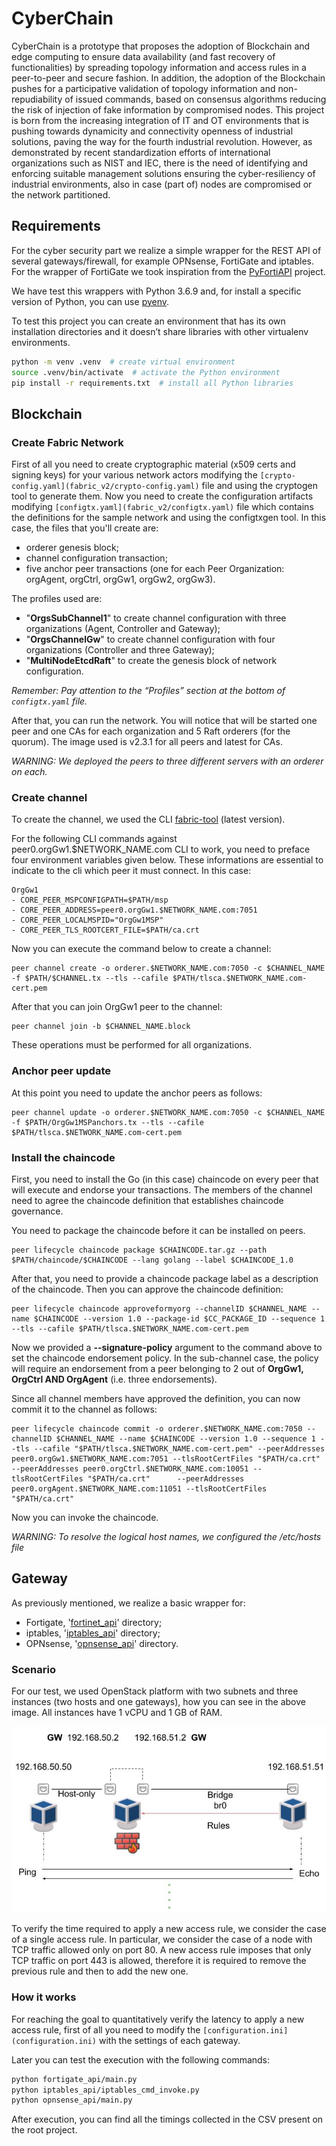 # CyberChain

CyberChain is a prototype that proposes the adoption of Blockchain and edge computing
to ensure data availability (and fast recovery of functionalities) by spreading topology
information and access rules in a peer-to-peer and secure fashion. In addition, the adoption
of the Blockchain pushes for a participative validation of topology information and
non-repudiability of issued commands, based on consensus algorithms reducing the
risk of injection of fake information by compromised nodes.
This project is born from the increasing integration of IT and OT environments that
is pushing towards dynamicity and connectivity openness of industrial solutions, paving
the way for the fourth industrial revolution. However, as demonstrated by recent standardization
efforts of international organizations such as NIST and IEC, there is the need of identifying
and enforcing suitable management solutions ensuring the cyber-resiliency of industrial
environments, also in case (part of) nodes are compromised or the network partitioned.

## Requirements

For the cyber security part we realize a simple wrapper for the REST API of several
gateways/firewall, for example OPNsense, FortiGate and iptables.
For the wrapper of FortiGate we took inspiration from the [PyFortiAPI](https://www.github.com/jsimpso/pyfortiapi)
project.

We have test this wrappers with Python 3.6.9 and, for install a specific version of Python,
you can use [pyenv](https://github.com/pyenv/pyenv).

To test this project you can create an environment that has its own installation
directories and it doesn’t share libraries with other virtualenv environments.

```bash
python -m venv .venv  # create virtual environment
source .venv/bin/activate  # activate the Python environment
pip install -r requirements.txt  # install all Python libraries
```

## Blockchain

### Create Fabric Network

First of all you need to create cryptographic material (x509 certs and signing keys)
for your various network actors modifying the `[crypto-config.yaml](fabric_v2/crypto-config.yaml)`
file and using the cryptogen tool to generate them.
Now you need to create the configuration artifacts modifying `[configtx.yaml](fabric_v2/configtx.yaml)`
file which contains the definitions for the sample network and using the configtxgen tool.
In this case, the files that you'll create are:

* orderer genesis block;
* channel configuration transaction;
* five anchor peer transactions (one for each Peer Organization: orgAgent, orgCtrl, orgGw1, orgGw2, orgGw3).

The profiles used are:

* "**OrgsSubChannel1**" to create channel configuration with three organizations (Agent, Controller and Gateway);
* "**OrgsChannelGw**" to create channel configuration with four organizations (Controller and three Gateway);
* "**MultiNodeEtcdRaft**" to create the genesis block of network configuration.

*Remember: Pay attention to the “Profiles” section at the bottom of `configtx.yaml` file.*

After that, you can run the network. You will notice that will be started one peer and
one CAs for each organization and 5 Raft orderers (for the quorum). The image used is
v2.3.1 for all peers and latest for CAs.

*WARNING: We deployed the peers to three different servers with an orderer on each.*

### Create channel

To create the channel, we used the CLI [fabric-tool](https://github.com/hyperledger/fabric-cli)
(latest version).

For the following CLI commands against peer0.orgGw1.$NETWORK_NAME.com CLI to work,
you need to preface four environment variables given below. These informations are
essential to indicate to the cli which peer it must connect. In this case:

```
OrgGw1
- CORE_PEER_MSPCONFIGPATH=$PATH/msp
- CORE_PEER_ADDRESS=peer0.orgGw1.$NETWORK_NAME.com:7051
- CORE_PEER_LOCALMSPID="OrgGw1MSP"
- CORE_PEER_TLS_ROOTCERT_FILE=$PATH/ca.crt
```

Now you can execute the command below to create a channel:

```
peer channel create -o orderer.$NETWORK_NAME.com:7050 -c $CHANNEL_NAME -f $PATH/$CHANNEL.tx --tls --cafile $PATH/tlsca.$NETWORK_NAME.com-cert.pem
```

After that you can join OrgGw1 peer to the channel:

```
peer channel join -b $CHANNEL_NAME.block
```

These operations must be performed for all organizations.

### Anchor peer update

At this point you need to update the anchor peers as follows:

```
peer channel update -o orderer.$NETWORK_NAME.com:7050 -c $CHANNEL_NAME -f $PATH/OrgGw1MSPanchors.tx --tls --cafile $PATH/tlsca.$NETWORK_NAME.com-cert.pem
```

### Install the chaincode

First, you need to install the Go (in this case) chaincode on every peer that will
execute and endorse your transactions.
The members of the channel need to agree the chaincode definition that establishes
chaincode governance.

You need to package the chaincode before it can be installed on peers.

```
peer lifecycle chaincode package $CHAINCODE.tar.gz --path $PATH/chaincode/$CHAINCODE --lang golang --label $CHAINCODE_1.0
```

After that, you need to provide a chaincode package label as a description of the
chaincode. Then you can approve the chaincode definition:

```
peer lifecycle chaincode approveformyorg --channelID $CHANNEL_NAME --name $CHAINCODE --version 1.0 --package-id $CC_PACKAGE_ID --sequence 1 --tls --cafile $PATH/tlsca.$NETWORK_NAME.com-cert.pem
```

Now we provided a **--signature-policy** argument to the command above to set the
chaincode endorsement policy. In the sub-channel case, the policy will require an
endorsement from a peer belonging to 2 out of **OrgGw1, OrgCtrl AND OrgAgent**
(i.e. three endorsements).

Since all channel members have approved the definition, you can now commit it to the channel as follows:

```
peer lifecycle chaincode commit -o orderer.$NETWORK_NAME.com:7050 --channelID $CHANNEL_NAME --name $CHAINCODE --version 1.0 --sequence 1 --tls --cafile "$PATH/tlsca.$NETWORK_NAME.com-cert.pem" --peerAddresses peer0.orgGw1.$NETWORK_NAME.com:7051 --tlsRootCertFiles "$PATH/ca.crt" --peerAddresses peer0.orgCtrl.$NETWORK_NAME.com:10051 --tlsRootCertFiles "$PATH/ca.crt"      --peerAddresses peer0.orgAgent.$NETWORK_NAME.com:11051 --tlsRootCertFiles "$PATH/ca.crt"
```

Now you can invoke the chaincode.

*WARNING: To resolve the logical host names, we configured the /etc/hosts file*

## Gateway

As previously mentioned, we realize a basic wrapper for:

* Fortigate, '[fortinet_api](fortinet_api)' directory;
* iptables, '[iptables_api](iptables_api)' directory;
* OPNsense, '[opnsense_api](opnsense_api)' directory.

### Scenario

For our test, we used OpenStack platform with two subnets and three instances (two hosts and
one gateways), how you can see in the above image. All instances have 1 vCPU and 1 GB of RAM.

![gateway_topology](images/gateway_topology.jpg)

To verify the time required to apply a new access rule, we consider the case of a single
access rule. In particular, we consider the case of a node with TCP traffic allowed only on port 80.
A new access rule imposes that only TCP traffic on port 443 is allowed, therefore it is required
to remove the previous rule and then to add the new one.

### How it works

For reaching the goal to quantitatively verify the latency to apply a new access rule,
first of all you need to modify the `[configuration.ini](configuration.ini)` with
the settings of each gateway.

Later you can test the execution with the following commands:

```bash
python fortigate_api/main.py
python iptables_api/iptables_cmd_invoke.py
python opnsense_api/main.py
```

After execution, you can find all the timings collected in the CSV present on the root project.
